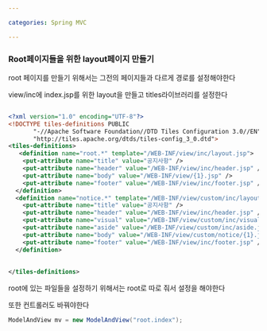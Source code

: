 ```yaml
---

categories: Spring MVC

---
```




### Root페이지들을 위한 layout페이지 만들기


root 페이지를 만들기 위해서는 그전의 페이지들과 다르게 경로를 설정해야한다 


view/inc에 index.jsp를 위한 layout을 만들고 titles라이브러리를 설정한다

```xml

<?xml version="1.0" encoding="UTF-8"?>
<!DOCTYPE tiles-definitions PUBLIC
       "-//Apache Software Foundation//DTD Tiles Configuration 3.0//EN"
       "http://tiles.apache.org/dtds/tiles-config_3_0.dtd">
<tiles-definitions>
   <definition name="root.*" template="/WEB-INF/view/inc/layout.jsp">
    <put-attribute name="title" value="공지사항" />
    <put-attribute name="header" value="/WEB-INF/view/inc/header.jsp" />
    <put-attribute name="body" value="/WEB-INF/view/{1}.jsp" />
    <put-attribute name="footer" value="/WEB-INF/view/inc/footer.jsp" />
  </definition>
  <definition name="notice.*" template="/WEB-INF/view/custom/inc/layout.jsp">
    <put-attribute name="title" value="공지사항" />
    <put-attribute name="header" value="/WEB-INF/view/inc/header.jsp" />
    <put-attribute name="visual" value="/WEB-INF/view/custom/inc/visual.jsp" />
    <put-attribute name="aside" value="/WEB-INF/view/custom/inc/aside.jsp" />
    <put-attribute name="body" value="/WEB-INF/view/custom/notice/{1}.jsp" />
    <put-attribute name="footer" value="/WEB-INF/view/inc/footer.jsp" />
  </definition>
 
 
</tiles-definitions>
```

root에 있는 파일들을 설정하기 위해서는 root로 따로 줘서 설정을 해야한다 

또한 컨트롤러도 바꿔야한다


```java
ModelAndView mv = new ModelAndView("root.index");
```